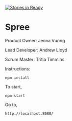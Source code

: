 [![Stories in Ready](https://badge.waffle.io/Flatten-Threat/Spree.png?label=ready&title=Ready)](https://waffle.io/Flatten-Threat/Spree)
# Spree

Product Owner: Jenna Vuong

Lead Developer: Andrew Lloyd

Scrum Master: Tritia Timmins

Instructions:

    npm install
    
To start,

    npm start

Go to,

    http://localhost:8080/
